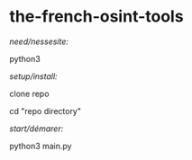 # the-french-osint-tools
 
*need/nessesite:*

python3

*setup/install:*

clone repo

cd "repo directory"

*start/démarer:*

python3 main.py
